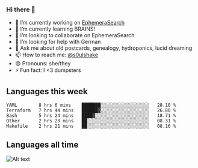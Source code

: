 ### Hi there 👋

<!--
**soulshake/soulshake** is a ✨ _special_ ✨ repository because its `README.md` (this file) appears on your GitHub profile.

Here are some ideas to get you started:

- 🔭 I’m currently working on ...
- 🌱 I’m currently learning ...
- 👯 I’m looking to collaborate on ...
- 🤔 I’m looking for help with ...
- 💬 Ask me about ...
- 📫 How to reach me: ...
- 😄 Pronouns: ...
- ⚡ Fun fact: ...
-->


- 🔭 I’m currently working on [EphemeraSearch](https://www.ephemerasearch.com/)
- 🌱 I’m currently learning BRAINS!
- 👯 I’m looking to collaborate on EphemeraSearch
- 🤔 I’m looking for help with German
- 💬 Ask me about old postcards, genealogy, hydroponics, lucid dreaming
- 📫 How to reach me: [@s0ulshake](https://twitter.com/soulshake)
- 😄 Pronouns: she/they
- ⚡ Fun fact: I <3 dumpsters

## Languages this week

<!--START_SECTION:waka-->
```text
YAML        8 hrs 6 mins    ███████░░░░░░░░░░░░░░░░░░   28.10 % 
Terraform   7 hrs 44 mins   ██████▓░░░░░░░░░░░░░░░░░░   26.80 % 
Bash        5 hrs 24 mins   ████▓░░░░░░░░░░░░░░░░░░░░   18.71 % 
Other       2 hrs 23 mins   ██░░░░░░░░░░░░░░░░░░░░░░░   08.31 % 
Makefile    2 hrs 21 mins   ██░░░░░░░░░░░░░░░░░░░░░░░   08.16 % 
```
<!--END_SECTION:waka-->

## Languages all time
![Alt text](https://wakatime.com/share/@aj/6aa10b67-a5e9-4fb1-acaf-8692f4385172.svg)
